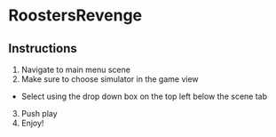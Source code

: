 # RoostersRevenge
## Instructions 
1. Navigate to main menu scene
2. Make sure to choose simulator in the game view
  - Select using the drop down box on the top left below the scene tab
3. Push play
4. Enjoy!
